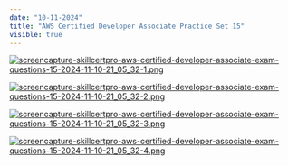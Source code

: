 ```yaml
---
date: "10-11-2024"
title: "AWS Certified Developer Associate Practice Set 15"
visible: true
---
```

<a href="/blog/images/screencapture-skillcertpro-aws-certified-developer-associate-exam-questions-15-2024-11-10-21_05_32-1.png" target="_blank"><img src="/blog/images/screencapture-skillcertpro-aws-certified-developer-associate-exam-questions-15-2024-11-10-21_05_32-1.png" alt="screencapture-skillcertpro-aws-certified-developer-associate-exam-questions-15-2024-11-10-21_05_32-1.png" /></a>

<a href="/blog/images/screencapture-skillcertpro-aws-certified-developer-associate-exam-questions-15-2024-11-10-21_05_32-2.png" target="_blank"><img src="/blog/images/screencapture-skillcertpro-aws-certified-developer-associate-exam-questions-15-2024-11-10-21_05_32-2.png" alt="screencapture-skillcertpro-aws-certified-developer-associate-exam-questions-15-2024-11-10-21_05_32-2.png" /></a>

<a href="/blog/images/screencapture-skillcertpro-aws-certified-developer-associate-exam-questions-15-2024-11-10-21_05_32-3.png" target="_blank"><img src="/blog/images/screencapture-skillcertpro-aws-certified-developer-associate-exam-questions-15-2024-11-10-21_05_32-3.png" alt="screencapture-skillcertpro-aws-certified-developer-associate-exam-questions-15-2024-11-10-21_05_32-3.png" /></a>

<a href="/blog/images/screencapture-skillcertpro-aws-certified-developer-associate-exam-questions-15-2024-11-10-21_05_32-4.png" target="_blank"><img src="/blog/images/screencapture-skillcertpro-aws-certified-developer-associate-exam-questions-15-2024-11-10-21_05_32-4.png" alt="screencapture-skillcertpro-aws-certified-developer-associate-exam-questions-15-2024-11-10-21_05_32-4.png" /></a>

